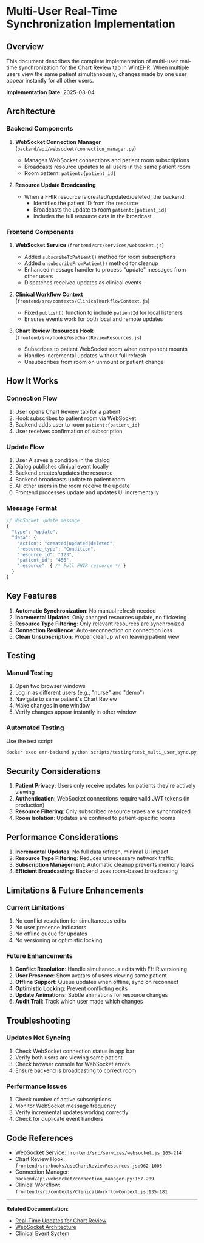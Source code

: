 # Multi-User Real-Time Synchronization Implementation

## Overview
This document describes the complete implementation of multi-user real-time synchronization for the Chart Review tab in WintEHR. When multiple users view the same patient simultaneously, changes made by one user appear instantly for all other users.

**Implementation Date**: 2025-08-04

## Architecture

### Backend Components

1. **WebSocket Connection Manager** (`backend/api/websocket/connection_manager.py`)
   - Manages WebSocket connections and patient room subscriptions
   - Broadcasts resource updates to all users in the same patient room
   - Room pattern: `patient:{patient_id}`

2. **Resource Update Broadcasting**
   - When a FHIR resource is created/updated/deleted, the backend:
     - Identifies the patient ID from the resource
     - Broadcasts the update to room `patient:{patient_id}`
     - Includes the full resource data in the broadcast

### Frontend Components

1. **WebSocket Service** (`frontend/src/services/websocket.js`)
   - Added `subscribeToPatient()` method for room subscriptions
   - Added `unsubscribeFromPatient()` method for cleanup
   - Enhanced message handler to process "update" messages from other users
   - Dispatches received updates as clinical events

2. **Clinical Workflow Context** (`frontend/src/contexts/ClinicalWorkflowContext.js`)
   - Fixed `publish()` function to include `patientId` for local listeners
   - Ensures events work for both local and remote updates

3. **Chart Review Resources Hook** (`frontend/src/hooks/useChartReviewResources.js`)
   - Subscribes to patient WebSocket room when component mounts
   - Handles incremental updates without full refresh
   - Unsubscribes from room on unmount or patient change

## How It Works

### Connection Flow
1. User opens Chart Review tab for a patient
2. Hook subscribes to patient room via WebSocket
3. Backend adds user to room `patient:{patient_id}`
4. User receives confirmation of subscription

### Update Flow
1. User A saves a condition in the dialog
2. Dialog publishes clinical event locally
3. Backend creates/updates the resource
4. Backend broadcasts update to patient room
5. All other users in the room receive the update
6. Frontend processes update and updates UI incrementally

### Message Format
```javascript
// WebSocket update message
{
  "type": "update",
  "data": {
    "action": "created|updated|deleted",
    "resource_type": "Condition",
    "resource_id": "123",
    "patient_id": "456",
    "resource": { /* Full FHIR resource */ }
  }
}
```

## Key Features

1. **Automatic Synchronization**: No manual refresh needed
2. **Incremental Updates**: Only changed resources update, no flickering
3. **Resource Type Filtering**: Only relevant resources are synchronized
4. **Connection Resilience**: Auto-reconnection on connection loss
5. **Clean Unsubscription**: Proper cleanup when leaving patient view

## Testing

### Manual Testing
1. Open two browser windows
2. Log in as different users (e.g., "nurse" and "demo")
3. Navigate to same patient's Chart Review
4. Make changes in one window
5. Verify changes appear instantly in other window

### Automated Testing
Use the test script:
```bash
docker exec emr-backend python scripts/testing/test_multi_user_sync.py [patient_id]
```

## Security Considerations

1. **Patient Privacy**: Users only receive updates for patients they're actively viewing
2. **Authentication**: WebSocket connections require valid JWT tokens (in production)
3. **Resource Filtering**: Only subscribed resource types are synchronized
4. **Room Isolation**: Updates are confined to patient-specific rooms

## Performance Considerations

1. **Incremental Updates**: No full data refresh, minimal UI impact
2. **Resource Type Filtering**: Reduces unnecessary network traffic
3. **Subscription Management**: Automatic cleanup prevents memory leaks
4. **Efficient Broadcasting**: Backend uses room-based broadcasting

## Limitations & Future Enhancements

### Current Limitations
1. No conflict resolution for simultaneous edits
2. No user presence indicators
3. No offline queue for updates
4. No versioning or optimistic locking

### Future Enhancements
1. **Conflict Resolution**: Handle simultaneous edits with FHIR versioning
2. **User Presence**: Show avatars of users viewing same patient
3. **Offline Support**: Queue updates when offline, sync on reconnect
4. **Optimistic Locking**: Prevent conflicting edits
5. **Update Animations**: Subtle animations for resource changes
6. **Audit Trail**: Track which user made which changes

## Troubleshooting

### Updates Not Syncing
1. Check WebSocket connection status in app bar
2. Verify both users are viewing same patient
3. Check browser console for WebSocket errors
4. Ensure backend is broadcasting to correct room

### Performance Issues
1. Check number of active subscriptions
2. Monitor WebSocket message frequency
3. Verify incremental updates working correctly
4. Check for duplicate event handlers

## Code References

- WebSocket Service: `frontend/src/services/websocket.js:165-214`
- Chart Review Hook: `frontend/src/hooks/useChartReviewResources.js:962-1005`
- Connection Manager: `backend/api/websocket/connection_manager.py:167-209`
- Clinical Workflow: `frontend/src/contexts/ClinicalWorkflowContext.js:135-181`

---

**Related Documentation**:
- [Real-Time Updates for Chart Review](./REAL_TIME_UPDATES_CHART_REVIEW.md)
- [WebSocket Architecture](./modules/integration/websocket-architecture.md)
- [Clinical Event System](./modules/integration/cross-module-integration.md)
